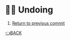 # :man_facepalming: Undoing

1. [Return to previous commit](previous_commit.md)

[:point_left:BACK](./)